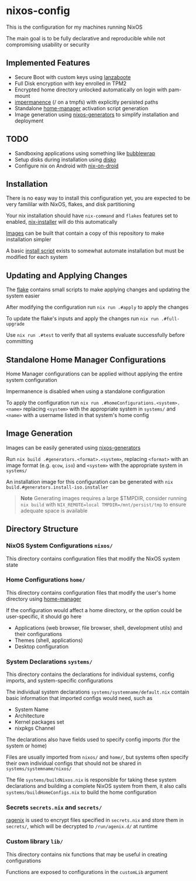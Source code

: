 # nixos-config

This is the configuration for my machines running NixOS

The main goal is to be fully declarative and reproducible while not compromising usability or security

## Implemented Features

- Secure Boot with custom keys using [lanzaboote](https://github.com/nix-community/lanzaboote)
- Full Disk encryption with key enrolled in TPM2
- Encrypted home directory unlocked automatically on login with pam-mount
- [impermanence](https://github.com/nix-community/impermanence) (/ on a tmpfs) with explicitly persisted paths
- Standalone [home-manager](https://github.com/nix-community/home-manager) activation script generation
- Image generation using [nixos-generators](https://github.com/nix-community/nixos-generators) to simplify installation and deployment

## TODO

- Sandboxing applications using something like [bubblewrap](https://github.com/containers/bubblewrap)
- Setup disks during installation using [disko](https://github.com/nix-community/disko)
- Configure nix on Android with [nix-on-droid](https://github.com/nix-community/nix-on-droid)

## Installation

There is no easy way to install this configuration yet, you are expected to be very famililar with NixOS, flakes, and disk partitioning

Your nix installation should have `nix-command` and `flakes` features set to enabled, [nix-installer](https://github.com/DeterminateSystems/nix-installer) will do this automatically

[Images](#image-generation) can be built that contain a copy of this repository to make installation simpler

A basic [install script](install.sh) exists to somewhat automate installation but must be modified for each system

## Updating and Applying Changes

The [flake](flake.nix) contains small scripts to make applying changes and updating the system easier

After modifying the configuration run `nix run .#apply` to apply the changes

To update the flake's inputs and apply the changes run `nix run .#full-upgrade`

Use `nix run .#test` to verify that all systems evaluate successfully before committing

## Standalone Home Manager Configurations

Home Manager configurations can be applied without applying the entire system configuration

Impermanence is disabled when using a standalone configuration

To apply the configuration run `nix run .#homeConfigurations.<system>.<name>` replacing `<system>` with the appropriate system in `systems/` and `<name>` with a username listed in that system's home config

## Image Generation

Images can be easily generated using [nixos-generators](https://github.com/nix-community/nixos-generators)

Run `nix build .#generators.<format>.<system>`, replacing `<format>` with an image format (e.g. `qcow`, `iso`) and `<system>` with the appropriate system in `systems/`

An installation image for this configuration can be generated with `nix build.#generators.install-iso.installer`

> **Note**
> Generating images requires a large $TMPDIR, consider running `nix build` with `NIX_REMOTE=local TMPDIR=/mnt/persist/tmp` to ensure adequate space is available

## Directory Structure

### NixOS System Configurations `nixos/`

This directory contains configuration files that modify the NixOS system state

### Home Configurations `home/`

This directory contains configuration files that modify the user's home directory using [home-manager](https://github.com/nix-community/home-manager)

If the configuration would affect a home directory, or the option could be user-specific, it should go here

- Applications (web browser, file browser, shell, development utils) and their configurations
- Themes (shell, applications)
- Desktop configuration

### System Declarations `systems/`

This directory contains the declarations for individual systems, config imports, and system-specific configurations

The individual system declarations `systems/systemname/default.nix` contain basic information that imported configs would need, such as

- System Name
- Architecture
- Kernel packages set
- nixpkgs Channel

The declarations also have fields used to specify config imports (for the system or home)

Files are usually imported from `nixos/` and `home/`, but systems often specify their own individual configs that should not be shared in `systems/systemname/nixos/`

The file `systems/buildNixos.nix` is responsible for taking these system declarations and building a complete NixOS system from them, it also calls `systems/buildHomeConfigs.nix` to build the home configuration

### Secrets `secrets.nix` and `secrets/`

[ragenix](https://github.com/yaxitech/ragenix) is used to encrypt files specified in `secrets.nix` and store them in `secrets/`, which will be decrypted to `/run/agenix.d/` at runtime

### Custom library `lib/`

This directory contains nix functions that may be useful in creating configurations

Functions are exposed to configurations in the `customLib` argument

